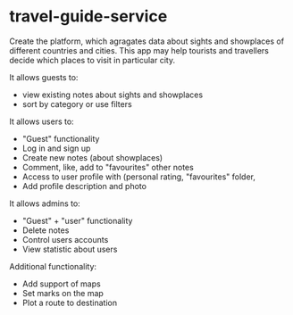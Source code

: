 # travel-guide-service


Create the platform, which agragates data about sights and showplaces of different countries and cities. This app may help tourists and travellers decide which places to visit in particular city. 

It allows guests to:
  - view existing notes about sights and showplaces
  - sort by category or use filters

It allows users to:
  - "Guest" functionality
  - Log in and sign up
  - Create new notes (about showplaces)
  - Comment, like, add to "favourites" other notes
  - Access to user profile with (personal rating, "favourites" folder, 
  - Add profile description and photo

It allows admins to:
  - "Guest" + "user" functionality
  - Delete notes
  - Control users accounts 
  - View statistic about users 

Additional functionality: 
  - Add support of maps
  - Set marks on the map
  - Plot a route to destination

